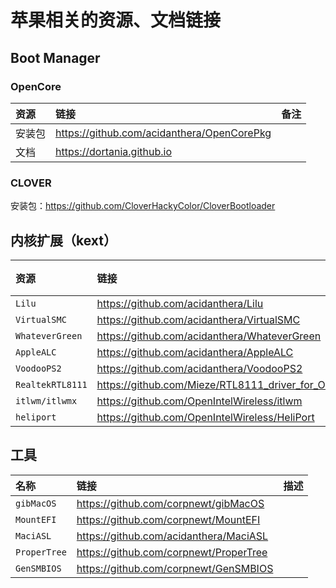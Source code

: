 # 苹果相关的资源、文档链接

## Boot Manager

### OpenCore

|资源|链接|备注|
|:-|:-|:-|
|安装包|https://github.com/acidanthera/OpenCorePkg||
|文档|https://dortania.github.io||

### CLOVER

安装包：https://github.com/CloverHackyColor/CloverBootloader

## 内核扩展（kext）

|资源|链接|描述|
|:-|:-|:-|
|`Lilu`|https://github.com/acidanthera/Lilu||
|`VirtualSMC`|https://github.com/acidanthera/VirtualSMC||
|`WhateverGreen`|https://github.com/acidanthera/WhateverGreen||
|`AppleALC`|https://github.com/acidanthera/AppleALC||
|`VoodooPS2`|https://github.com/acidanthera/VoodooPS2||
|`RealtekRTL8111`|https://github.com/Mieze/RTL8111_driver_for_OS_X||
|`itlwm/itlwmx`|https://github.com/OpenIntelWireless/itlwm||
|`heliport`|https://github.com/OpenIntelWireless/HeliPort||

## 工具

|名称|链接|描述|
|:-|:-|:-|
|`gibMacOS`|https://github.com/corpnewt/gibMacOS||
|`MountEFI`|https://github.com/corpnewt/MountEFI||
|`MaciASL`|https://github.com/acidanthera/MaciASL||
|`ProperTree`|https://github.com/corpnewt/ProperTree||
|`GenSMBIOS`|https://github.com/corpnewt/GenSMBIOS||